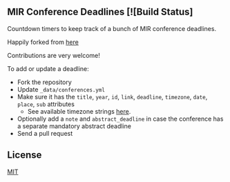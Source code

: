 ## MIR Conference Deadlines [![Build Status]

Countdown timers to keep track of a bunch of MIR conference deadlines.

Happily forked from [here](https://github.com/abhshkdz/ai-deadlines)

Contributions are very welcome!

To add or update a deadline:
- Fork the repository
- Update `_data/conferences.yml`
- Make sure it has the `title`, `year`, `id`, `link`, `deadline`, `timezone`, `date`, `place`, `sub` attributes
    + See available timezone strings [here](https://momentjs.com/timezone/).
- Optionally add a `note` and `abstract_deadline` in case the conference has a separate mandatory abstract deadline
- Send a pull request

## License

[MIT][1]

[1]: https://abhshkdz.mit-license.org/
